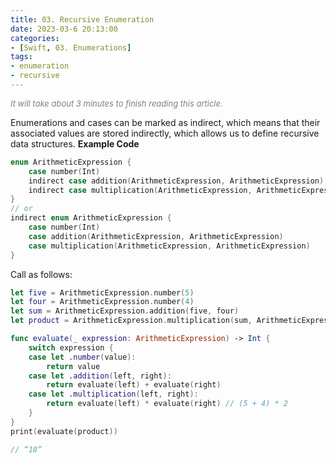 ```yaml
---
title: 03. Recursive Enumeration
date: 2023-03-6 20:13:00
categories: 
- [Swift, 03. Enumerations]
tags:
- enumeration
- recursive
---
```


<font color=gray size=2>*It will take about 3 minutes to finish reading this article.*</font>

Enumerations and cases can be marked as indirect, which means that their associated values are stored indirectly, which allows us to define recursive data structures.
<strong>Example Code</strong>

```Swift
enum ArithmeticExpression {
    case number(Int)
    indirect case addition(ArithmeticExpression, ArithmeticExpression)
    indirect case multiplication(ArithmeticExpression, ArithmeticExpression)
}
// or 
indirect enum ArithmeticExpression {
    case number(Int)
    case addition(ArithmeticExpression, ArithmeticExpression)
    case multiplication(ArithmeticExpression, ArithmeticExpression)
}
```
Call as follows:
```Swift 
let five = ArithmeticExpression.number(5)
let four = ArithmeticExpression.number(4)
let sum = ArithmeticExpression.addition(five, four)
let product = ArithmeticExpression.multiplication(sum, ArithmeticExpression.number(2))

func evaluate(_ expression: ArithmeticExpression) -> Int {
    switch expression {
    case let .number(value):
        return value
    case let .addition(left, right):
        return evaluate(left) + evaluate(right)
    case let .multiplication(left, right):
        return evaluate(left) * evaluate(right) // (5 + 4) * 2
    }
}
print(evaluate(product))

// “18”
```




